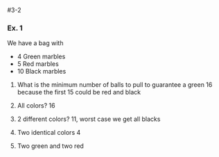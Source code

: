 #3-2 
### Ex. 1

We have a bag with
- 4 Green marbles
- 5 Red marbles
- 10 Black marbles

1. What is the minimum number of balls to pull to guarantee a green
	16 because the first 15 could be red and black

2. All colors?
	16

3. 2 different colors?
	11, worst case we get all blacks

4. Two identical colors
	4

5. Two green and two red
	